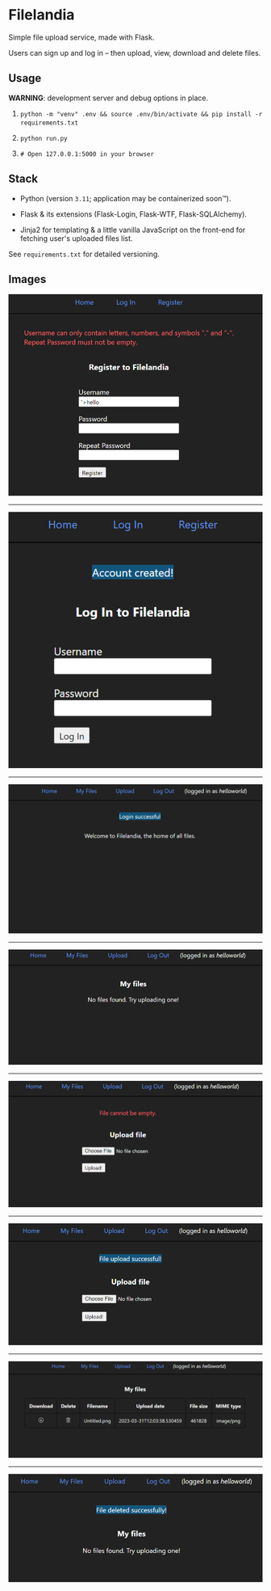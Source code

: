 # Filelandia

Simple file upload service, made with Flask.

Users can sign up and log in – then upload, view, download and delete files.

## Usage

**WARNING**: development server and debug options in place.
1. ```python -m "venv" .env && source .env/bin/activate && pip install -r requirements.txt```

2. ```python run.py```

3. ```# Open 127.0.0.1:5000 in your browser```

## Stack
* Python (version `3.11`; application may be containerized soon™️).

* Flask & its extensions (Flask-Login, Flask-WTF, Flask-SQLAlchemy). 

* Jinja2 for templating & a little vanilla JavaScript on the front-end for fetching user's uploaded files list.

See `requirements.txt` for detailed versioning.

## Images
![img_1.png](README_img/img_1.png)
<hr>


![img_2.png](README_img/img_2.png)
<hr>


![img_3.png](README_img/img_3.png)
<hr>

![img_4.png](README_img/img_4.png)
<hr>

![img_5.png](README_img/img_5.png)
<hr>

![img_6.png](README_img/img_6.png)
<hr>

![img_7.png](README_img/img_7.png)
<hr>

![img_8.png](README_img/img_8.png)